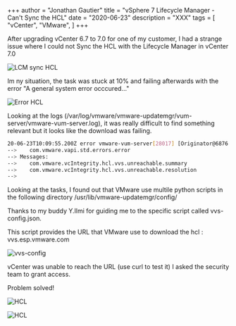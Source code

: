 +++
author = "Jonathan Gautier"
title = "vSphere 7 Lifecycle Manager - Can't Sync the HCL"
date = "2020-06-23"
description = "XXX"
tags = [
    "vCenter",
    "VMware",
]
+++

After upgrading vCenter 6.7 to 7.0 for one of my customer, I had a strange issue where I could not Sync the HCL with the Lifecycle Manager in vCenter 7.0

![LCM sync HCL](/assets/images/synchcl.jpg)

Im ny situation, the task was stuck at 10% and failing afterwards with the error "A general system error occcured..."

![Error HCL](/assets/images/errorlcm.jpg)

Looking at the logs (/var/log/vmware/vmware-updatemgr/vum-server/vmware-vum-server.log), it was really difficult to find something relevant but it looks like the download was failing. 

```bash
20-06-23T10:09:55.200Z error vmware-vum-server[28017] [Originator@6876 sub=com.vmware.vcIntegrity.hcl.UpdateHclDatastoreTask] Task:com.vmware.vcIntegrity.hcl.UpdateHclDatastoreTask ID:52b92e6b-1b4c-1584-c1ad-da57f7571f88. Task Failed. Error: Error:
-->    com.vmware.vapi.std.errors.error
--> Messages:
-->    com.vmware.vcIntegrity.hcl.vvs.unreachable.summary
-->    com.vmware.vcIntegrity.hcl.vvs.unreachable.resolution
-->
```

Looking at the tasks, I found out that VMware use multile python scripts in the following directory   /usr/lib/vmware-updatemgr/config/

Thanks to my buddy Y.Ilmi for guiding me to the specific script called vvs-config.json.

This script provides the URL that VMware use to download the hcl : vvs.esp.vmware.com

![vvs-config](/assets/images/vvsconfigjson.jpg)

vCenter was unable to reach the URL (use curl to test it) I asked the security team to grant access.

Problem solved!

![HCL](/assets/images/HCL2.jpg)

![HCL](/assets/images/hcl3.jpg)